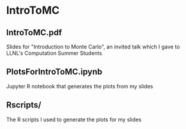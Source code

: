 IntroToMC
=========

IntroToMC.pdf 
-------------
Slides for "Introduction to Monte Carlo", 
an invited talk which I gave to LLNL's Computation Summer Students

PlotsForIntroToMC.ipynb
-----------------------
Jupyter R notebook that generates the plots from my slides

Rscripts/
---------
The R scripts I used to generate the plots for my slides
